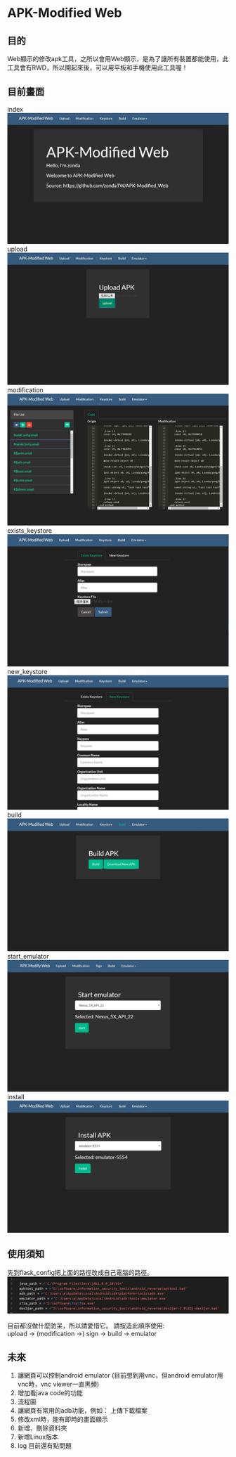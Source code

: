# APK-Modified Web

## 目的
Web顯示的修改apk工具，之所以會用Web顯示，是為了讓所有裝置都能使用，此工具會有RWD，所以開起來後，可以用平板和手機使用此工具喔！  

## 目前畫面
index  
![picture](picture/index.JPG)  
upload  
![picture](picture/upload.JPG)  
modification
![picture](picture/modification.JPG)    
exists_keystore  
![picture](picture/exists_keystore.JPG)  
new_keystore  
![picture](picture/new_keystore.JPG)  
build  
![picture](picture/build.JPG)  
start_emulator  
![picture](picture/emulator.JPG)  
install  
![picture](picture/install.JPG)  

## 使用須知
先到flask_config把上面的路徑改成自己電腦的路徑。  
![picture](picture/flask_config.JPG)  

目前都沒做什麼防呆，所以請愛惜它。
請按造此順序使用:  
upload -> (modification ->) sign -> build -> emulator  
  

## 未來
1. 讓網頁可以控制android emulator (目前想到用vnc，但android emulator用vnc時，vnc viewer一直黑頻)  
2. 增加看java code的功能  
3. 流程圖  
4. 讓網頁有常用的adb功能，例如： 上傳下載檔案  
5. 修改xml時，能有即時的畫面顯示  
6. 新增、刪除資料夾  
7. 新增Linux版本  
8. log 目前還有點問題  
